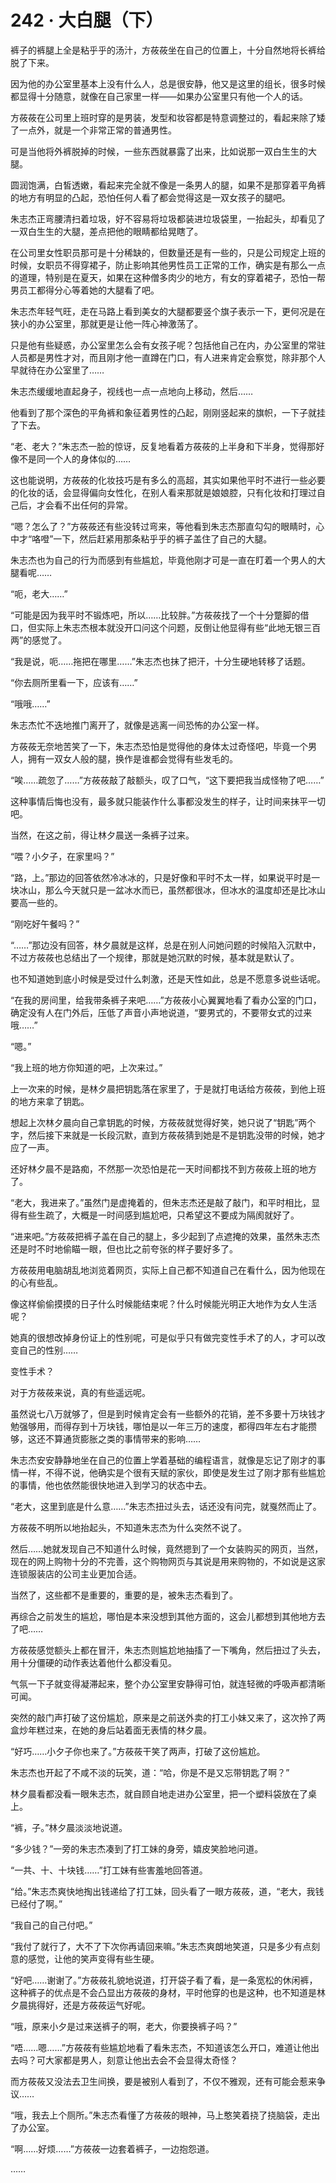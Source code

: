 # 242 · 大白腿（下）

裤子的裤腿上全是粘乎乎的汤汁，方莜莜坐在自己的位置上，十分自然地将长裤给脱了下来。

因为他的办公室里基本上没有什么人，总是很安静，他又是这里的组长，很多时候都显得十分随意，就像在自己家里一样——如果办公室里只有他一个人的话。

方莜莜在公司里上班时穿的是男装，发型和妆容都是特意调整过的，看起来除了矮了一点外，就是一个非常正常的普通男性。

可是当他将外裤脱掉的时候，一些东西就暴露了出来，比如说那一双白生生的大腿。

圆润饱满，白皙透嫩，看起来完全就不像是一条男人的腿，如果不是那穿着平角裤的地方有明显的凸起，恐怕任何人看了都会觉得这是一双女孩子的腿吧。

朱志杰正弯腰清扫着垃圾，好不容易将垃圾都装进垃圾袋里，一抬起头，却看见了一双白生生的大腿，差点把他的眼睛都给晃瞎了。

在公司里女性职员那可是十分稀缺的，但数量还是有一些的，只是公司规定上班的时候，女职员不得穿裙子，防止影响其他男性员工正常的工作，确实是有那么一点的道理，特别是在夏天，如果在这种僧多肉少的地方，有女的穿着裙子，恐怕一帮男员工都得分心等着她的大腿看了吧。

朱志杰年轻气旺，走在马路上看到美女的大腿都要竖个旗子表示一下，更何况是在狭小的办公室里，那就更是让他一阵心神激荡了。

只是他有些疑惑，办公室里怎么会有女孩子呢？包括他自己在内，办公室里的常驻人员都是男性才对，而且刚才他一直蹲在门口，有人进来肯定会察觉，除非那个人早就待在办公室里了……

朱志杰缓缓地直起身子，视线也一点一点地向上移动，然后……

他看到了那个深色的平角裤和象征着男性的凸起，刚刚竖起来的旗帜，一下子就挂了下去。

“老、老大？”朱志杰一脸的惊讶，反复地看着方莜莜的上半身和下半身，觉得那好像不是同一个人的身体似的……

这也能说明，方莜莜的化妆技巧是有多么的高超，其实如果他平时不进行一些必要的化妆的话，会显得偏向女性化，在别人看来那就是娘娘腔，只有化妆和打理过自己后，才会看不出任何的异常。

“嗯？怎么了？”方莜莜还有些没转过弯来，等他看到朱志杰那直勾勾的眼睛时，心中才“咯噔”一下，然后赶紧用那条粘乎乎的裤子盖住了自己的大腿。

朱志杰也为自己的行为而感到有些尴尬，毕竟他刚才可是一直在盯着一个男人的大腿看呢……

“呃，老大……”

“可能是因为我平时不锻炼吧，所以……比较胖。”方莜莜找了一个十分蹩脚的借口，但实际上朱志杰根本就没开口问这个问题，反倒让他显得有些“此地无银三百两”的感觉了。

“我是说，呃……拖把在哪里……”朱志杰也抹了把汗，十分生硬地转移了话题。

“你去厕所里看一下，应该有……”

“哦哦……”

朱志杰忙不迭地推门离开了，就像是逃离一间恐怖的办公室一样。

方莜莜无奈地苦笑了一下，朱志杰恐怕是觉得他的身体太过奇怪吧，毕竟一个男人，拥有一双女人般的腿，换作是谁都会觉得有些发毛的。

“唉……疏忽了……”方莜莜敲了敲额头，叹了口气，“这下要把我当成怪物了吧……”

这种事情后悔也没有，最多就只能装作什么事都没发生的样子，让时间来抹平一切吧。

当然，在这之前，得让林夕晨送一条裤子过来。

“喂？小夕子，在家里吗？”

“路，上。”那边的回答依然冷冰冰的，只是好像和平时不太一样，如果说平时是一块冰山，那么今天就只是一盆冰水而已，虽然都很冰，但冰水的温度却还是比冰山要高一些的。

“刚吃好午餐吗？”

“……”那边没有回答，林夕晨就是这样，总是在别人问她问题的时候陷入沉默中，不过方莜莜也总结出了一个规律，那就是她沉默的时候，基本就是默认了。

也不知道她到底小时候是受过什么刺激，还是天性如此，总是不愿意多说些话呢。

“在我的房间里，给我带条裤子来吧……”方莜莜小心翼翼地看了看办公室的门口，确定没有人在门外后，压低了声音小声地说道，“要男式的，不要带女式的过来哦……”

“嗯。”

“我上班的地方你知道的吧，上次来过。”

上一次来的时候，是林夕晨把钥匙落在家里了，于是就打电话给方莜莜，到他上班的地方来拿了钥匙。

想起上次林夕晨向自己拿钥匙的时候，方莜莜就觉得好笑，她只说了“钥匙”两个字，然后接下来就是一长段沉默，直到方莜莜猜到她是不是钥匙没带的时候，她才应了一声。

还好林夕晨不是路痴，不然那一次恐怕是花一天时间都找不到方莜莜上班的地方了。

“老大，我进来了。”虽然门是虚掩着的，但朱志杰还是敲了敲门，和平时相比，显得有些生疏了，大概是一时间感到尴尬吧，只希望这不要成为隔阂就好了。

“进来吧。”方莜莜把裤子盖在自己的腿上，多少起到了点遮掩的效果，虽然朱志杰还是时不时地偷瞄一眼，但也比之前夸张的样子要好多了。

方莜莜用电脑胡乱地浏览着网页，实际上自己都不知道自己在看什么，因为他现在的心有些乱。

像这样偷偷摸摸的日子什么时候能结束呢？什么时候能光明正大地作为女人生活呢？

她真的很想改掉身份证上的性别呢，可是似乎只有做完变性手术了的人，才可以改变自己的性别……

变性手术？

对于方莜莜来说，真的有些遥远呢。

虽然说七八万就够了，但是到时候肯定会有一些额外的花销，差不多要十万块钱才勉强够用，而得存到十万块钱，哪怕是以一年三万的速度，都得四年左右才能攒够，这还不算通货膨胀之类的事情带来的影响……

朱志杰安安静静地坐在自己的位置上学着基础的编程语言，就像是忘记了刚才的事情一样，不得不说，他确实是个很有天赋的家伙，即使是发生过了刚才那有些尴尬的事情，他也依然能很快地进入到学习的状态中去。

“老大，这里到底是什么意……”朱志杰扭过头去，话还没有问完，就戛然而止了。

方莜莜不明所以地抬起头，不知道朱志杰为什么突然不说了。

然后……她就发现自己不知道什么时候，竟然摁到了一个女装购买的网页，当然，现在的网上购物十分的不完善，这个购物网页与其说是用来购物的，不如说是这家连锁服装店的公司主业更加合适。

当然了，这些都不是重要的，重要的是，被朱志杰看到了。

再综合之前发生的尴尬，哪怕是本来没想到其他方面的，这会儿都想到其他地方去了吧……

方莜莜感觉额头上都在冒汗，朱志杰则尴尬地抽搐了一下嘴角，然后扭过了头去，用十分僵硬的动作表达着他什么都没看见。

气氛一下子就变得凝滞起来，整个办公室里安静得可怕，就连轻微的呼吸声都清晰可闻。

突然的敲门声打破了这份尴尬，原来是之前送外卖的打工小妹又来了，这次拎了两盒炒年糕过来，在她的身后站着面无表情的林夕晨。

“好巧……小夕子你也来了。”方莜莜干笑了两声，打破了这份尴尬。

朱志杰也开起了不咸不淡的玩笑，道：“哈，你是不是又忘带钥匙了啊？”

林夕晨看都没看一眼朱志杰，就自顾自地走进办公室里，把一个塑料袋放在了桌上。

“裤，子。”林夕晨淡淡地说道。

“多少钱？”一旁的朱志杰凑到了打工妹的身旁，嬉皮笑脸地问道。

“一共、十、十块钱……”打工妹有些害羞地回答道。

“给。”朱志杰爽快地掏出钱递给了打工妹，回头看了一眼方莜莜，道，“老大，我钱已经付了啊。”

“我自己的自己付吧。”

“我付了就行了，大不了下次你再请回来嘛。”朱志杰爽朗地笑道，只是多少有点刻意的感觉，让他的笑声变得有些生硬。

“好吧……谢谢了。”方莜莜礼貌地说道，打开袋子看了看，是一条宽松的休闲裤，这种裤子的优点是不会凸显出方莜莜的身材，平时他穿的也是这种，也不知道是林夕晨挑得好，还是方莜莜运气好呢。

“哦，原来小夕是过来送裤子的啊，老大，你要换裤子吗？”

“唔……嗯……”方莜莜有些尴尬地看了看朱志杰，不知道该怎么开口，难道让他出去吗？可大家都是男人，刻意让他出去会不会显得太奇怪？

而方莜莜又没法去卫生间换，要是被别人看到了，不仅不雅观，还有可能会惹来争议……

“哦，我去上个厕所。”朱志杰看懂了方莜莜的眼神，马上憨笑着挠了挠脑袋，走出了办公室。

“啊……好烦……”方莜莜一边套着裤子，一边抱怨道。

……

